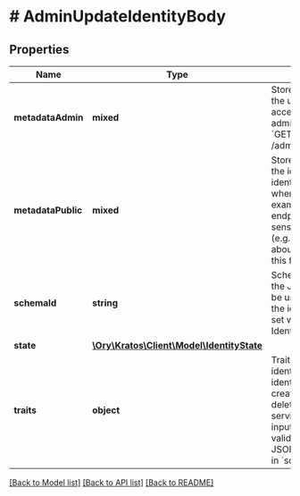 # # AdminUpdateIdentityBody

## Properties

Name | Type | Description | Notes
------------ | ------------- | ------------- | -------------
**metadataAdmin** | **mixed** | Store metadata about the user which is only accessible through admin APIs such as &#x60;GET /admin/identities/&lt;id&gt;&#x60;. | [optional]
**metadataPublic** | **mixed** | Store metadata about the identity which the identity itself can see when calling for example the session endpoint. Do not store sensitive information (e.g. credit score) about the identity in this field. | [optional]
**schemaId** | **string** | SchemaID is the ID of the JSON Schema to be used for validating the identity&#39;s traits. If set will update the Identity&#39;s SchemaID. |
**state** | [**\Ory\Kratos\Client\Model\IdentityState**](IdentityState.md) |  |
**traits** | **object** | Traits represent an identity&#39;s traits. The identity is able to create, modify, and delete traits in a self-service manner. The input will always be validated against the JSON Schema defined in &#x60;schema_id&#x60;. |

[[Back to Model list]](../../README.md#models) [[Back to API list]](../../README.md#endpoints) [[Back to README]](../../README.md)
